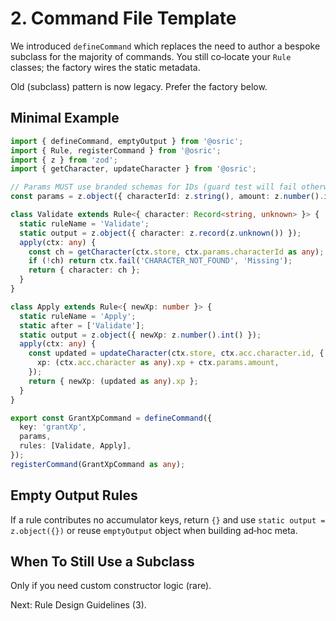 # 2. Command File Template

We introduced `defineCommand` which replaces the need to author a bespoke subclass for the majority of commands. You still co‑locate your `Rule` classes; the factory wires the static metadata.

Old (subclass) pattern is now legacy. Prefer the factory below.

## Minimal Example
```ts
import { defineCommand, emptyOutput } from '@osric';
import { Rule, registerCommand } from '@osric';
import { z } from 'zod';
import { getCharacter, updateCharacter } from '@osric';

// Params MUST use branded schemas for IDs (guard test will fail otherwise)
const params = z.object({ characterId: z.string(), amount: z.number().int().positive() });

class Validate extends Rule<{ character: Record<string, unknown> }> {
  static ruleName = 'Validate';
  static output = z.object({ character: z.record(z.unknown()) });
  apply(ctx: any) {
    const ch = getCharacter(ctx.store, ctx.params.characterId as any);
    if (!ch) return ctx.fail('CHARACTER_NOT_FOUND', 'Missing');
    return { character: ch };
  }
}

class Apply extends Rule<{ newXp: number }> {
  static ruleName = 'Apply';
  static after = ['Validate'];
  static output = z.object({ newXp: z.number().int() });
  apply(ctx: any) {
    const updated = updateCharacter(ctx.store, ctx.acc.character.id, {
      xp: (ctx.acc.character as any).xp + ctx.params.amount,
    });
    return { newXp: (updated as any).xp };
  }
}

export const GrantXpCommand = defineCommand({
  key: 'grantXp',
  params,
  rules: [Validate, Apply],
});
registerCommand(GrantXpCommand as any);
```

## Empty Output Rules
If a rule contributes no accumulator keys, return `{}` and use `static output = z.object({})` or reuse `emptyOutput` object when building ad‑hoc meta.

## When To Still Use a Subclass
Only if you need custom constructor logic (rare).

Next: Rule Design Guidelines (3).
